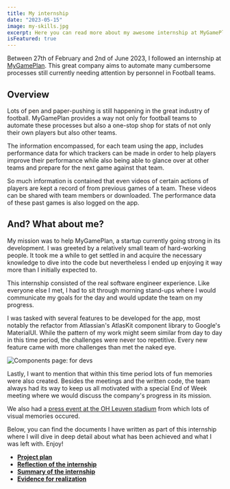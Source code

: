 ```yaml
---
title: My internship
date: "2023-05-15"
image: my-skills.jpg
excerpt: Here you can read more about my awesome internship at MyGamePlan.
isFeatured: true
---
```


Between 27th of February and 2nd of June 2023, I followed an internship at [MyGamePlan](https://www.mygameplan.ai/). This great company aims to automate many cumbersome processes still currently needing attention by personnel in Football teams.

## Overview

Lots of pen and paper-pushing is still happening in the great industry of football. MyGamePlan provides a way not only for football teams to automate these processes but also a one-stop shop for stats of not only their own players but also other teams.

The information encompassed, for each team using the app, includes performance data for which trackers can be made in order to help players improve their performance while also being able to glance over at other teams and prepare for the next game against that team.

So much information is contained that even videos of certain actions of players are kept a record of from previous games of a team. These videos can be shared with team members or downloaded. The performance data of these past games is also logged on the app.

## And? What about me?

My mission was to help MyGamePlan, a startup currently going strong in its development. I was greeted by a relatively small team of hard-working people. It took me a while to get settled in and acquire the necessary knowledge to dive into the code but nevertheless I ended up enjoying it way more than I initially expected to.

This internship consisted of the real software engineer experience. Like everyone else I met, I had to sit through morning stand-ups where I would communicate my goals for the day and would update the team on my progress.

I was tasked with several features to be developed for the app, most notably the refactor from Atlassian's AtlasKit component library to Google's MaterialUI. While the pattern of my work might seem similar from day to day in this time period, the challenges were never too repetitive. Every new feature came with more challenges than met the naked eye.

![Components page: for devs](mgp-components-material.png)

Lastly, I want to mention that within this time period lots of fun memories were also created. Besides the meetings and the written code, the team always had its way to keep us all motivated with a special End of Week meeting where we would discuss the company's progress in its mission.

We also had a [press event at the OH Leuven stadium](https://www.emerce.nl/wire/dankzij-ai-startup-mygameplan-scoren-alle-voetbalclubs-profvoetballers-voortaan-247-video-analyst-videocoach-data-scientist-maat) from which lots of visual memories occured.

Below, you can find the documents I have written as part of this internship where I will dive in deep detail about what has been achieved and what I was left with. Enjoy!

- **[Project plan](/downloads/ProjectPlan.docx)**
- **[Reflection of the internship](/downloads/Reflection.docx)**
- **[Summary of the internship](/downloads/Summary.docx)**
- **[Evidence for realization](/downloads/EvidenceRealization.docx)**
